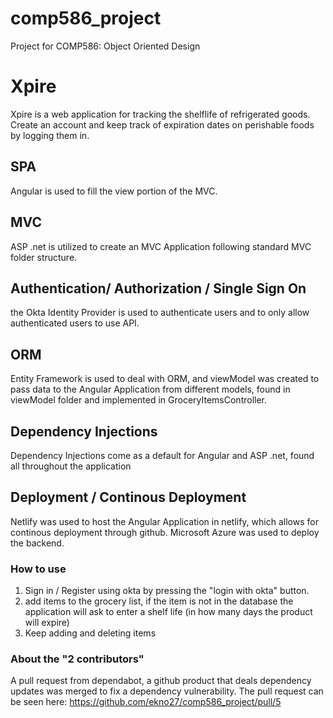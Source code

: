 # comp586_project
Project for COMP586: Object Oriented Design

# Xpire
Xpire is a web application for tracking the shelflife of refrigerated goods.
Create an account and keep track of expiration dates on perishable foods by logging them in.

## SPA
Angular is used to fill the view portion of the MVC. 

## MVC
ASP .net is utilized to create an MVC Application following standard MVC folder structure.

## Authentication/ Authorization / Single Sign On
the Okta Identity Provider is used to authenticate users and to only allow authenticated users to use API.


## ORM 
Entity Framework is used to deal with ORM, and viewModel was created to pass data to the Angular Application from different models, 
found in viewModel folder and implemented in GroceryItemsController. 

## Dependency Injections
Dependency Injections come as a default for Angular and ASP .net, found all throughout the application

## Deployment / Continous Deployment
Netlify was used to host the Angular Application in netlify, which allows for continous deployment through github. 
Microsoft Azure was used to deploy the backend.

### How to use
1. Sign in / Register using okta by pressing the "login with okta" button. 
2. add items to the grocery list, if the item is not in the database the application will ask to enter a shelf life (in how many days
the product will expire)
3. Keep adding and deleting items

### About the "2 contributors"
A pull request from dependabot, a github product that deals dependency updates was merged to fix a dependency vulnerability. The pull request can be seen here: https://github.com/ekno27/comp586_project/pull/5

